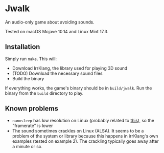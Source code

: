 # Jwalk

An audio-only game about avoiding sounds.

Tested on macOS Mojave 10.14 and Linux Mint 17.3.

## Installation

Simply run `make`. This will:

- Download IrrKlang, the library used for playing 3D sound
- (TODO) Download the necessary sound files
- Build the binary

If everything works, the game's binary should be in `build/jwalk`.
Run the binary from the `build` directory to play.

## Known problems

- `nanosleep` has low resolution on Linux (probably related to [this](https://gha.st/short-sleeps/)), so the "framerate" is lower
- The sound sometimes crackles on Linux (ALSA). It seems to be a problem of the system or library because this happens in irrKlang's own examples (tested on example 2). The crackling typically goes away after a minute or so.
